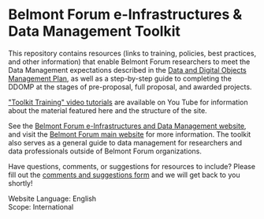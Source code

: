 # Belmont Forum e-Infrastructures & Data Management Toolkit  

This repository contains resources (links to training, policies, best practices, and other information) that enable Belmont Forum researchers to meet the Data Management expectations described in the <a href="https://www.belmontforum.org/wp-content/uploads/2019/10/CRA_Data_Digital_Outputs_Management_V2.pdf">Data and Digital Objects Management Plan</a>, as well as a step-by-step guide to completing the DDOMP at the stages of pre-proposal, full proposal, and awarded projects. 

<a href="https://www.youtube.com/watch?v=2qQeDCB3XhU&list=PLq4USJIxTB6TYUgkJ0OX3WSCboXAJ5AcA">"Toolkit Training" video tutorials</a> are available on You Tube for information about the material featured here and the structure of the site. 

See the <a href="https://www.belmontforum.org/eidm">Belmont Forum e-Infrastructures and Data Management website</a>, and visit the <a href="http://www.belmontforum.org/">Belmont Forum main website</a> for more information. The toolkit also serves as a general guide to data management for researchers and data professionals outside of Belmont Forum organizations.

Have questions, comments, or suggestions for resources to include? Please fill out the <a href="https://docs.google.com/forms/d/e/1FAIpQLSf5AnpvrwlnEog7w0bbIIMbjYrz-XNPZKJDoAZM2_0I-5XEvQ/viewform?usp=sf_link">comments and suggestions form</a> and we will get back to you shortly!

Website Language: English   
Scope: International
